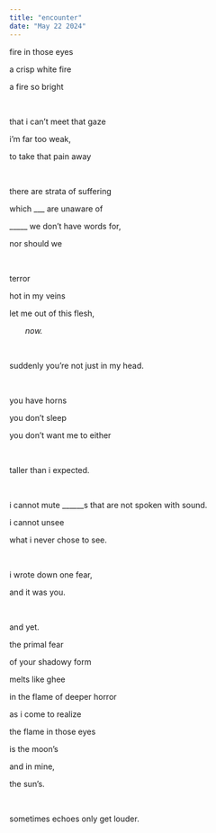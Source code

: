 ```yaml
---
title: "encounter"
date: "May 22 2024"
---
```

fire in those eyes

a crisp white fire

a fire so bright

<br/>

that i can’t meet that gaze

i’m far too weak, 

to take that pain away

<br/>

there are strata of suffering

which ___ are unaware of

_____ we don’t have words for,

nor should we

<br/>

terror

hot in my veins

let me out of this flesh,

&emsp;&emsp;*now.*

<br/>

suddenly you’re not just in my head.

<br/>

you have horns

you don’t sleep

you don’t want me to either

<br/>

taller than i expected.

<br/>

i cannot mute ______s that are not spoken with sound.

i cannot unsee 

what i never chose to see.

<br/>

i wrote down one fear,

and it was you.

<br/>

and yet.

the primal fear

of your shadowy form

melts like ghee

in the flame of deeper horror

as i come to realize

the flame in those eyes

is the moon’s

and in mine,

the sun’s.

<br/>

sometimes echoes only get louder.
